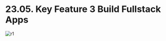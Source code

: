 # 23.05. Key Feature 3 Build Fullstack Apps

![r1](https://github.com/kiranbansode/learn-react/assets/50626798/69b4ad35-de80-42ce-bfd1-4b0ffbf5a3de)
